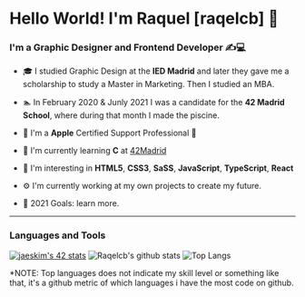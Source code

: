 # Hello World! I'm Raquel [raqelcb] 👋

### I'm a Graphic Designer and Frontend Developer ✍️💻

- 🎓 I studied Graphic Design at the **IED Madrid** and later they gave me a scholarship to study a Master in Marketing. Then I studied an MBA.
- 🏊‍ In February 2020 & Junly 2021 I was a candidate for the **42 Madrid School**, where during that month I made the piscine.
- 🍏 I'm a **Apple** Certified Support Professional 

- 🌱 I'm currently learning **C** at [42Madrid](https://www.42madrid.com/en/)
- 🧠 I'm interesting in **HTML5**, **CSS3**, **SaSS**, **JavaScript**, **TypeScript**, **React**
- ⚙️ I'm currently working at my own projects to create my future.
- 🚀 2021 Goals: learn more.
---
### Languages and Tools

[![jaeskim's 42 stats](https://badge42.herokuapp.com/api/stats/rcuesta-?privacyEmail=true)](https://www.42madrid.com/en)
![Raqelcb's github stats](https://github-readme-stats.vercel.app/api?username=raqelcb&show_icons=true&count_private=true)
![Top Langs](https://github-readme-stats.vercel.app/api/top-langs/?username=raqelcb&layout=compact)


*NOTE: Top languages does not indicate my skill level or something like that, it's a github metric of which languages i have the most code on github.
